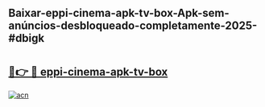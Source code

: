 ## Baixar-eppi-cinema-apk-tv-box-Apk-sem-anúncios-desbloqueado-completamente-2025-#dbigk

# <h2><a href="https://ainizakaria.my?title=eppi-cinema-apk-tv-box&ref=20M">🔗👉 🔴 eppi-cinema-apk-tv-box</a></h2>

[![acn](https://github.com/user-attachments/assets/0f9c940e-d8b0-45ae-aac7-cd30a18b3e1c)](https://ainizakaria.my?title=eppi-cinema-apk-tv-box&ref=20M)

